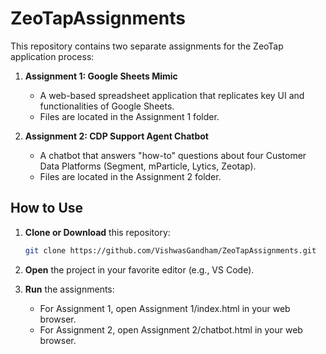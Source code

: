 # ZeoTapAssignments

This repository contains two separate assignments for the ZeoTap application process:

1. **Assignment 1: Google Sheets Mimic**  
   - A web-based spreadsheet application that replicates key UI and functionalities of Google Sheets.  
   - Files are located in the Assignment 1 folder.

2. **Assignment 2: CDP Support Agent Chatbot**  
   - A chatbot that answers "how-to" questions about four Customer Data Platforms (Segment, mParticle, Lytics, Zeotap).  
   - Files are located in the Assignment 2 folder.

## How to Use

1. **Clone or Download** this repository:
   ```bash
   git clone https://github.com/VishwasGandham/ZeoTapAssignments.git

2. **Open** the project in your favorite editor (e.g., VS Code).

3. **Run** the assignments:
   - For Assignment 1, open Assignment 1/index.html in your web browser.
   - For Assignment 2, open Assignment 2/chatbot.html in your web browser.
